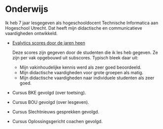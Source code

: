 # Onderwijs

Ik heb 7 jaar lesgegeven als hogeschooldocent Technische Informatica aan Hogeschool Utrecht.
Dat heeft mijn didactische en communicatieve vaardigheden ontwikkeld.

- [Evalytics scores door de jaren heen](./img/evalytics.png)

  Deze scores zijn gegeven door de studenten die ik les heb gegeven.
  Ze zijn per vak opgebouwd uit subscores. Typisch bleek daar uit:
  - Mijn vakinhoudelijke kennis werd als zeer goed beoordeeld.
  - Mijn didactische vaardigheden voor grote groepen als matig.
  - Mijn didactische vaardigheden naar individuele studenten als zeer goed.
- Cursus BKE gevolgd (over toetsing).
- Cursus BOU gevolgd (over lesgeven).
- Cursus Slechtnieuws gesprekken gevolgd.
- Cursus Oplossingsgericht coachen gevolgd.




